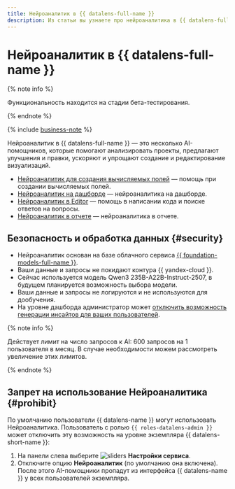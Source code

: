 ```yaml
---
title: Нейроаналитик в {{ datalens-full-name }}
description: Из статьи вы узнаете про нейроаналитика в {{ datalens-full-name }}.
---
```


# Нейроаналитик в {{ datalens-full-name }}

{% note info %}

Функциональность находится на стадии бета-тестирования.

{% endnote %}


{% include [business-note](../../_includes/datalens/datalens-functionality-available-business-note.md) %}


Нейроаналитик в {{ datalens-full-name }} — это несколько AI-помощников, которые помогают анализировать проекты, предлагают улучшения и правки, ускоряют и упрощают создание и редактирование визуализаций.

* [Нейроаналитик для создания вычисляемых полей](../concepts/calculations/formulas-helper.md) — помощь при создании вычисляемых полей.
* [Нейроаналитик на дашборде](../dashboard/insights.md) — нейроаналитика на дашборде.
* [Нейроаналитик в Editor](../charts/editor/code-helper.md) — помощь в написании кода и поиске ответов на вопросы.
* [Нейроаналитик в отчете](../reports/insights.md) — нейроаналитика в отчете.



## Безопасность и обработка данных {#security}

* Нейроаналитик основан на базе облачного сервиса [{{ foundation-models-full-name }}](../../ai-studio).
* Ваши данные и запросы не покидают контура {{ yandex-cloud }}.
* Сейчас используется модель Qwen3 235B-A22B-Instruct-2507, в будущем планируется возможность выбора модели.
* Ваши данные и запросы не логируются и не используются для дообучения.
* На уровне дашборда администратор может [отключить возможность генерации инсайтов для ваших пользователей](#prohibit).

{% note info %}

Действует лимит на число запросов к AI: 600 запросов на 1 пользователя в месяц. В случае необходимости можем рассмотреть увеличение этих лимитов.

{% endnote %}


## Запрет на использование Нейроаналитика {#prohibit}

По умолчанию пользователи {{ datalens-name }} могут использовать Нейроаналитика. Пользователь с ролью `{{ roles-datalens-admin }}` может отключить эту возможность на уровне экземпляра {{ datalens-short-name }}:
  
1. На панели слева выберите ![sliders](../../_assets/console-icons/sliders.svg) **Настройки сервиса**.
1. Отключите опцию **Нейроаналитик** (по умолчанию она включена). После этого AI-помощники пропадут из интерфейса {{ datalens-name }} у всех пользователей экземпляра.


